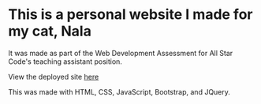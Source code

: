 # This is a personal website I made for my cat, Nala
It was made as part of the Web Development Assessment for All Star Code's teaching assistant position.

View the deployed site [here](https://liammccon.github.io/nala-personal-site/)

This was made with HTML, CSS, JavaScript, Bootstrap, and JQuery.